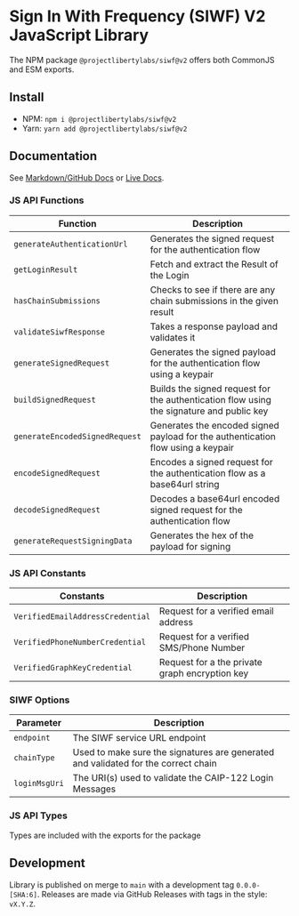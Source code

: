# Sign In With Frequency (SIWF) V2 JavaScript Library

The NPM package `@projectlibertylabs/siwf@v2` offers both CommonJS and ESM exports.

## Install

- NPM: `npm i @projectlibertylabs/siwf@v2`
- Yarn: `yarn add @projectlibertylabs/siwf@v2`

## Documentation

See [Markdown/GitHub Docs](../../docs/src/QuickStart.md) or
[Live Docs](https://projectlibertylabs.github.io/siwf/v2/docs/QuickStart.html).

### JS API Functions

| Function                       | Description                                                                              |
| ------------------------------ | ---------------------------------------------------------------------------------------- |
| `generateAuthenticationUrl`    | Generates the signed request for the authentication flow                                 |
| `getLoginResult`               | Fetch and extract the Result of the Login                                                |
| `hasChainSubmissions`          | Checks to see if there are any chain submissions in the given result                     |
| `validateSiwfResponse`         | Takes a response payload and validates it                                                |
| `generateSignedRequest`        | Generates the signed payload for the authentication flow using a keypair                 |
| `buildSignedRequest`           | Builds the signed request for the authentication flow using the signature and public key |
| `generateEncodedSignedRequest` | Generates the encoded signed payload for the authentication flow using a keypair         |
| `encodeSignedRequest`          | Encodes a signed request for the authentication flow as a base64url string               |
| `decodeSignedRequest`          | Decodes a base64url encoded signed request for the authentication flow                   |
| `generateRequestSigningData`   | Generates the hex of the payload for signing                                             |

### JS API Constants

| Constants                        | Description                                    |
| -------------------------------- | ---------------------------------------------- |
| `VerifiedEmailAddressCredential` | Request for a verified email address           |
| `VerifiedPhoneNumberCredential`  | Request for a verified SMS/Phone Number        |
| `VerifiedGraphKeyCredential`     | Request for a the private graph encryption key |

### SIWF Options

| Parameter     | Description                                                                        |
|---------------|------------------------------------------------------------------------------------|
| `endpoint`    | The SIWF service URL endpoint                                                      |
| `chainType`   | Used to make sure the signatures are generated and validated for the correct chain |
| `loginMsgUri` | The URI(s) used to validate the CAIP-122 Login Messages                            |



### JS API Types

Types are included with the exports for the package

## Development

Library is published on merge to `main` with a development tag `0.0.0-[SHA:6]`. Releases are made via GitHub Releases
with tags in the style: `vX.Y.Z`.
